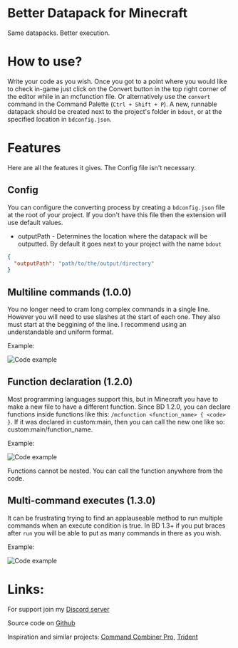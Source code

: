 # Better Datapack for Minecraft
Same datapacks. Better execution.

# How to use?
Write your code as you wish. Once you got to a point where you would like to check in-game just click on the Convert button in the top right corner of the editor while in an mcfunction file. Or alternatively use the `convert` command in the Command Palette (`Ctrl + Shift + P`). A new, runnable datapack should be created next to the project's folder in `bdout`, or at the specified location in `bdconfig.json`.

# Features
Here are all the features it gives. The Config file isn't necessary.

## Config
You can configure the converting process by creating a `bdconfig.json` file at the root of your project. If you don't have this file then the extension will use default values.

* outputPath - Determines the location where the datapack will be outputted. By default it goes next to your project with the name `bdout`

```json
{
  "outputPath": "path/to/the/output/directory"
}
```

## Multiline commands (1.0.0)
You no longer need to cram long complex commands in a single line. However you will need to use slashes at the start of each one. They also must start at the beggining of the line. I recommend using an understandable and uniform format.

Example:

![Code example](https://cdn.discordapp.com/attachments/825442308203479071/843123400351940608/unknown.png)

## Function declaration (1.2.0)
Most programming languages support this, but in Minecraft you have to make a new file to have a different function. Since BD 1.2.0, you can declare functions inside functions like this: `/mcfunction <function_name> { <code> }`. If it was declared in custom:main, then you can call the new one like so: custom:main/function_name.

Example:

![Code example](https://cdn.discordapp.com/attachments/825442308203479071/843123479866900541/unknown.png)

Functions cannot be nested. You can call the function anywhere from the code.

## Multi-command executes (1.3.0)
It can be frustrating trying to find an applauseable method to run multiple commands when an execute condition is true. In BD 1.3+ if you put braces after `run` you will be able to put as many commands in there as you wish.

Example:

![Code example](https://cdn.discordapp.com/attachments/825442308203479071/843123559055228938/unknown.png)

# Links:
For support join my [Discord server](https://discord.gg/kembxGyb2x)

Source code on [Github](https://github.com/ExAtom/BetterDatapack)

Inspiration and similar projects: [Command Combiner Pro](https://mrgarretto.com/cmdcombinerpro/), [Trident](https://discord.gg/VpfA3c6)

